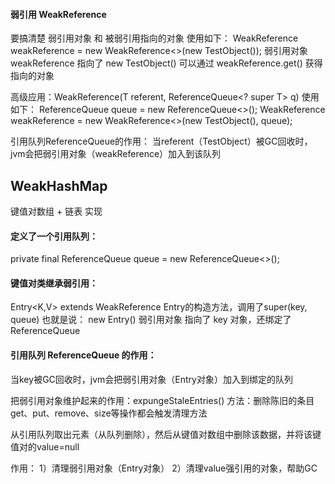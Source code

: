 #### 弱引用 WeakReference
要搞清楚 弱引用对象 和 被弱引用指向的对象
使用如下：
WeakReference<TestObject> weakReference = new WeakReference<>(new TestObject());
弱引用对象weakReference 指向了 new TestObject()
可以通过 weakReference.get() 获得指向的对象

高级应用：WeakReference(T referent, ReferenceQueue<? super T> q)
使用如下：
ReferenceQueue<Object> queue = new ReferenceQueue<>();
WeakReference<TestObject> weakReference = new WeakReference<>(new TestObject(), queue);

引用队列ReferenceQueue的作用：
当referent（TestObject）被GC回收时，jvm会把弱引用对象（weakReference）加入到该队列


## WeakHashMap
键值对数组 + 链表 实现

#### 定义了一个引用队列：
private final ReferenceQueue<Object> queue = new ReferenceQueue<>();

#### 键值对类继承弱引用：
Entry<K,V> extends WeakReference<Object>
Entry的构造方法，调用了super(key, queue)
也就是说：
new Entry() 弱引用对象 指向了 key 对象，还绑定了 ReferenceQueue

#### 引用队列 ReferenceQueue 的作用：
当key被GC回收时，jvm会把弱引用对象（Entry对象）加入到绑定的队列

把弱引用对象维护起来的作用：expungeStaleEntries() 方法：删除陈旧的条目
get、put、remove、size等操作都会触发清理方法

从引用队列取出元素（从队列删除），然后从键值对数组中删除该数据，并将该键值对的value=null

作用：
1）清理弱引用对象（Entry对象）
2）清理value强引用的对象，帮助GC

